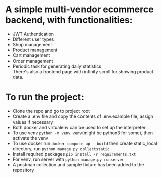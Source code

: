 # A simple multi-vendor ecommerce backend, with functionalities:
- JWT Authentication
- Different user types
- Shop management
- Product management
- Cart management
- Order management
- Periodic task for generating daily statistics<br/>
There's also a frontend page with infinity scroll for showing product data.
# To run the project:
- Clone the repo and go to project root
- Create a .env file and copy the contents of .env.example file, assign values if necessary
- Both docker and virtualenv can be used to set up the interpreter
- To use venv
    ```python -m venv venv```(might be python3 for some), then activate the venv
- To use docker run ```docker compose up --build``` then create static_local directory, run ```python manage.py collectstatic```
- Install required packages ```pip install -r requirements.txt```
- For venv, run server with ```python manage.py runserver```
- A postman collection and sample fixture has been added to the repository